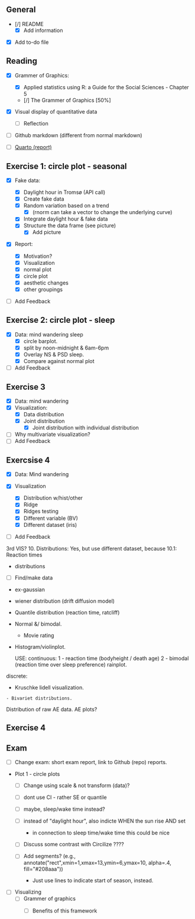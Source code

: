 ## General
-   [/] README
    -   [x] Add information
-   [x] Add to-do file

## Reading
-   [x] Grammer of Graphics:
    -   [x] Applied statistics using R: a Guide for the Social Sciences - Chapter 5
    -   [/] The Grammer of Graphics  [50%]
-   [x] Visual display of quantitative data
    -   [ ] Reflection 
-   [ ] Github markdown (different from normal markdown)
-   [ ] [Quarto (report)](https://quarto.org/docs/guide/)


## Exercise 1: circle plot - seasonal
-   [x] Fake data:
    -   [x] Daylight hour in Tromsø (API call)
    -   [x] Create fake data
    -   [x] Random variation based on a trend
      -   [x] (rnorm can take a vector to change the underlying curve)
    -   [x] Integrate daylight hour & fake data
    -   [x] Structure the data frame (see picture)
        -   [x] Add picture
-   [x] Report: 
    - [x] Motivation?
    -   [x] Visualization
    - [x] normal plot
    -   [x] circle plot
    - [x] aesthetic changes
    -   [x] other groupings
- [ ] Add Feedback


## Exercise 2: circle plot - sleep
- [x] Data: mind wandering sleep 
	- [x] circle barplot. 
	- [x] split by noon-midnight & 6am-6pm 
	- [x] Overlay NS & PSD sleep. 
	- [x] Compare against normal plot
- [ ] Add Feedback

## Exercise 3
- [x] Data: mind wandering
- [x] Visualization:
  - [x] Data distribution
  - [x] Joint distribution
    - [x] Joint distribution with individual distribution
- [ ] Why multivariate visualization?
- [ ] Add Feedback

## Exercsise 4
- [x] Data: Mind wandering
- [x] Visualization 
  - [x] Distribution w/hist/other
  - [x] Ridge
  - [x] Ridges testing
  - [x] Different variable (BV)
  - [x] Different dataset (iris)
- [ ] Add Feedback




3rd VIS?
10. Distributions: Yes, but use different dataset, because 
10.1: Reaction times

- distributions
- [ ] Find/make data
- ex-gaussian
- wiener distribution (drift diffusion model)
- Quantile distribution (reaction time, ratcliff)

- Normal &/ bimodal. 
   - Movie rating

- Histogram/violinplot. 
   
   USE: 
continuous:
1 - reaction time (bodyheight / death age) 
2 - bimodal (reaction time over sleep preference)
   rainplot.

discrete: 
   -  Kruschke lidell visualization. 

    - Bivariet distributions.


Distribution of raw AE data. 
AE plots? 


## Exercise 4


## Exam 
- [ ] Change exam: short exam report, link to Github (repo) reports. 
- Plot 1 - circle plots
  - [ ] Change using scale & not transform (data)? 
  - [ ] dont use CI - rather SE or quantile
  - [ ] maybe, sleep/wake time instead? 
  - [ ] instead of "daylight hour", also indicte WHEN the sun rise AND set 
	- in connection to sleep time/wake time  this could be nice
  - [ ] Discuss some contrast with Circilize ???? 
  
  - [ ] Add segments? (e.g., annotate("rect",xmin=1,xmax=13,ymin=6,ymax=10, alpha=.4, fill="#208aaa"))
       - Just use lines to indicate start of season, instead. 

- [ ] Visualizing
  - [ ] Grammer of graphics
    - [ ] Benefits of this framework 

